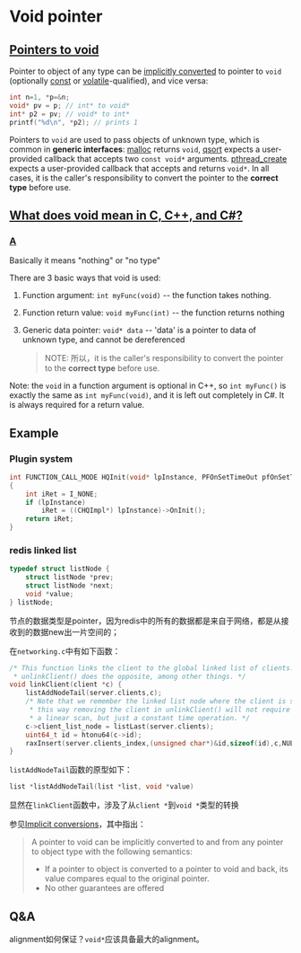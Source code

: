 # Void pointer

## [Pointers to void](https://en.cppreference.com/w/c/language/pointer)

Pointer to object of any type can be [implicitly converted](https://en.cppreference.com/w/c/language/conversion) to pointer to `void` (optionally [const](https://en.cppreference.com/w/c/language/const) or [volatile](https://en.cppreference.com/w/c/language/volatile)-qualified), and vice versa:

```C
int n=1, *p=&n;
void* pv = p; // int* to void*
int* p2 = pv; // void* to int*
printf("%d\n", *p2); // prints 1
```

Pointers to `void` are used to pass objects of unknown type, which is common in **generic interfaces**: [malloc](https://en.cppreference.com/w/c/memory/malloc) returns `void`, [qsort](https://en.cppreference.com/w/c/algorithm/qsort) expects a user-provided callback that accepts two `const void*` arguments. [pthread_create](http://pubs.opengroup.org/onlinepubs/9699919799/functions/pthread_create.html) expects a user-provided callback that accepts and returns `void*`. In all cases, it is the caller's responsibility to convert the pointer to the **correct type** before use.





## [What does void mean in C, C++, and C#?](https://stackoverflow.com/questions/1043034/what-does-void-mean-in-c-c-and-c)



### [A](https://stackoverflow.com/a/1043107)

Basically it means "nothing" or "no type"

There are 3 basic ways that void is used:

1. Function argument: `int myFunc(void)` -- the function takes nothing.

2. Function return value: `void myFunc(int)` -- the function returns nothing

3. Generic data pointer: `void* data` -- 'data' is a pointer to data of unknown type, and cannot be dereferenced

   > NOTE: 所以，it is the caller's responsibility to convert the pointer to the **correct type** before use.

Note: the `void` in a function argument is optional in C++, so `int myFunc()` is exactly the same as `int myFunc(void)`, and it is left out completely in C#. It is always required for a return value.



## Example

### Plugin system

```c++
int FUNCTION_CALL_MODE HQInit(void* lpInstance, PFOnSetTimeOut pfOnSetTimeOut)
{
	int iRet = I_NONE;
	if (lpInstance)
		iRet = ((CHQImpl*) lpInstance)->OnInit();
	return iRet;
}
```



### redis linked list

```C
typedef struct listNode {
    struct listNode *prev;
    struct listNode *next;
    void *value;
} listNode;
```

节点的数据类型是pointer，因为redis中的所有的数据都是来自于网络，都是从接收到的数据new出一片空间的；

在`networking.c`中有如下函数：

```C
/* This function links the client to the global linked list of clients.
 * unlinkClient() does the opposite, among other things. */
void linkClient(client *c) {
    listAddNodeTail(server.clients,c);
    /* Note that we remember the linked list node where the client is stored,
     * this way removing the client in unlinkClient() will not require
     * a linear scan, but just a constant time operation. */
    c->client_list_node = listLast(server.clients);
    uint64_t id = htonu64(c->id);
    raxInsert(server.clients_index,(unsigned char*)&id,sizeof(id),c,NULL);
}
```

`listAddNodeTail`函数的原型如下：

```C
list *listAddNodeTail(list *list, void *value)
```

显然在`linkClient`函数中，涉及了从`client *`到`void *`类型的转换

参见[Implicit conversions](https://en.cppreference.com/w/c/language/conversion)，其中指出：

> A pointer to void can be implicitly converted to and from any pointer to object type with the following semantics:
>
> - If a pointer to object is converted to a pointer to void and back, its value compares equal to the original pointer.
> - No other guarantees are offered

## Q&A

alignment如何保证？`void*`应该具备最大的alignment。



